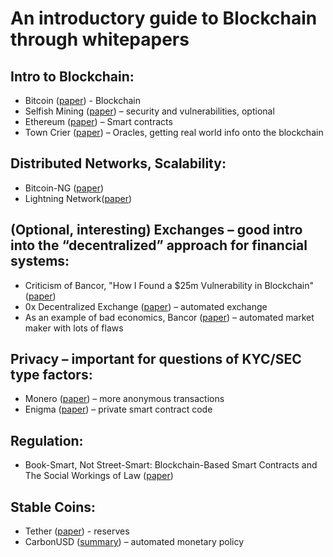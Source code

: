 # An introductory guide to Blockchain through whitepapers

## Intro to Blockchain:
* Bitcoin ([paper](https://bitcoin.org/bitcoin.pdf)) - Blockchain
* Selfish Mining ([paper](http://fc14.ifca.ai/papers/fc14_submission_82.pdf)) – security and vulnerabilities, optional
* Ethereum ([paper](http://gavwood.com/paper.pdf)) – Smart contracts
* Town Crier ([paper](https://www.fanzhang.me/files/pubs/tc-ccs16-final.pdf)) – Oracles, getting real world info onto the blockchain
 
## Distributed Networks, Scalability:
* Bitcoin-NG ([paper](https://www.usenix.org/system/files/conference/nsdi16/nsdi16-paper-eyal.pdf))
* Lightning Network([paper](https://lightning.network/lightning-network-paper.pdf))
 
## (Optional, interesting) Exchanges – good intro into the “decentralized” approach for financial systems:
* Criticism of Bancor, "How I Found a $25m Vulnerability in Blockchain" ([paper](https://medium.com/@jamesgan/how-i-found-a-25m-vulnerability-in-blockchain-c2717d531dd8))
* 0x Decentralized Exchange ([paper](https://0x.org/pdfs/0x_white_paper.pdf)) – automated exchange
* As an example of bad economics, Bancor ([paper](https://storage.googleapis.com/website-bancor/2018/04/01ba8253-bancor_protocol_whitepaper_en.pdf)) – automated market maker with lots of flaws
 
## Privacy – important for questions of KYC/SEC type factors:
* Monero ([paper](https://cryptonote.org/whitepaper.pdf)) – more anonymous transactions
* Enigma ([paper](https://enigma.co/enigma_full.pdf)) – private smart contract code
 
## Regulation:
* Book-Smart, Not Street-Smart: Blockchain-Based Smart Contracts and The Social Workings of Law ([paper](https://estsjournal.org/index.php/ests/article/view/107))
 
## Stable Coins:
* Tether ([paper](https://tether.to/wp-content/uploads/2016/06/TetherWhitePaper.pdf)) - reserves
* CarbonUSD ([summary](https://www.carbon.money/explainer.pdf)) – automated monetary policy
